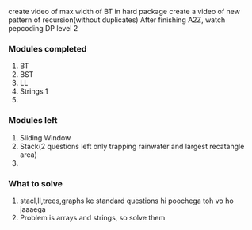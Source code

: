 create video of max width of BT in hard package
create a video of new pattern of recursion(without duplicates)
After finishing A2Z, watch pepcoding DP level 2

### Modules completed
1. BT
2. BST
3. LL
4. Strings 1
5. 

### Modules left
1. Sliding Window
2. Stack(2 questions left only trapping rainwater and largest recatangle area)
3. 

### What to solve
1. stacl,ll,trees,graphs ke standard questions hi poochega toh vo ho jaaaega
2. Problem is arrays and strings, so solve them